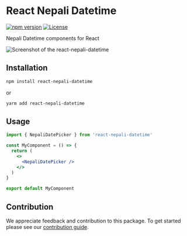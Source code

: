 # React Nepali Datetime

[![npm version](https://img.shields.io/npm/v/react-nepali-datetime?color=48c21a)](https://www.npmjs.com/package/react-nepali-datetime)
[![License](https://img.shields.io/npm/l/react-nepali-datetime?label=License)](https://github.com/opensource-nepal/react-nepali-datetime/blob/main/LICENSE)

Nepali Datetime components for React

![Screenshot of the react-nepali-datetime](https://github.com/user-attachments/assets/814ac48f-54a0-4fa2-9acc-35bd9deb5949)

## Installation

```bash
npm install react-nepali-datetime
```

or

```bash
yarm add react-nepali-datetime
```

## Usage

```jsx
import { NepaliDatePicker } from 'react-nepali-datetime'

const MyComponent = () => {
  return (
    <>
      <NepaliDatePicker />
    </>
  )
}

export default MyComponent
```

## Contribution

We appreciate feedback and contribution to this package. To get started please see our [contribution guide](CONTRIBUTING.md).
